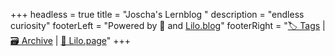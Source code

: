 +++
headless = true
title = "Joscha's Lernblog "
description = "endless curiosity"
footerLeft = "Powered by 💛 and [Lilo.blog](https://www.lilo.blog)"
footerRight = "[🏷️ Tags](/tags/) | [🗃️ Archive](/posts/) | [📣 Lilo.page](https://www.lilo.page)"
+++
